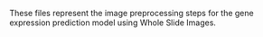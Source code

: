 These files represent the image preprocessing steps for the gene expression prediction model using Whole Slide Images.
